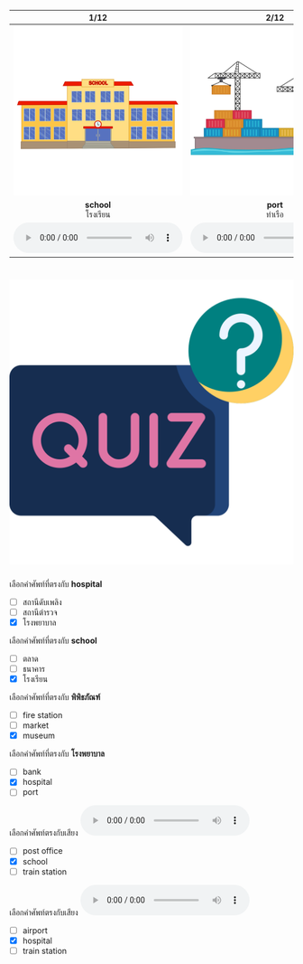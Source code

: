 <div class="carrousel">


|1/12|2/12|3/12|4/12|5/12|6/12|7/12|8/12|9/12|10/12|11/12|12/12|
| :----: | :----: | :----: | :----: | :----: | :----: | :----: | :----: | :----: | :----: | :----: | :----: |
|![](/media/img/places__school.svg)|![](/media/img/places__port.svg)|![](/media/img/places__market.svg)|![](/media/img/places__museum.svg)|![](/media/img/places__airport.svg)|![](/media/img/places__atm.svg)|![](/media/img/places__police&#x20;station.svg)|![](/media/img/places__train&#x20;station.svg)|![](/media/img/places__fire&#x20;station.svg)|![](/media/img/places__post&#x20;office.svg)|![](/media/img/places__hospital.svg)|![](/media/img/places__bank.svg)|
|**school**<br>โรงเรียน|**port**<br>ท่าเรือ|**market**<br>ตลาด|**museum**<br>พิพิธภัณฑ์|**airport**<br>สนามบิน|**atm**<br>เอทีเอ็ม|**police station**<br>สถานีตํารวจ|**train station**<br>สถานีรถไฟ|**fire station**<br>สถานีดับเพลิง|**post office**<br>ที่ทำการไปรษณีย์|**hospital**<br>โรงพยาบาล|**bank**<br>ธนาคาร|
|![](/media/audio/school.mp3)|![](/media/audio/port.mp3)|![](/media/audio/market.mp3)|![](/media/audio/museum.mp3)|![](/media/audio/airport.mp3)|![](/media/audio/atm.mp3)|![](/media/audio/police&#x20;station.mp3)|![](/media/audio/train&#x20;station.mp3)|![](/media/audio/fire&#x20;station.mp3)|![](/media/audio/post&#x20;office.mp3)|![](/media/audio/hospital.mp3)|![](/media/audio/bank.mp3)|

</div>



# ![icon](/media/icons/quiz.svg) 


 เลือกคำศัพท์ที่ตรงกับ **hospital**
 - [ ] สถานีดับเพลิง
 - [ ] สถานีตํารวจ
 - [x] โรงพยาบาล

 เลือกคำศัพท์ที่ตรงกับ **school**
 - [ ] ตลาด
 - [ ] ธนาคาร
 - [x] โรงเรียน

 เลือกคำศัพท์ที่ตรงกับ **พิพิธภัณฑ์**
 - [ ] fire station
 - [ ] market
 - [x] museum

 เลือกคำศัพท์ที่ตรงกับ **โรงพยาบาล**
 - [ ] bank
 - [x] hospital
 - [ ] port

 เลือกคำศัพท์ตรงกับเสียง ![](/media/audio/school.mp3) 
 - [ ] post office
 - [x] school
 - [ ] train station

 เลือกคำศัพท์ตรงกับเสียง ![](/media/audio/hospital.mp3) 
 - [ ] airport
 - [x] hospital
 - [ ] train station
